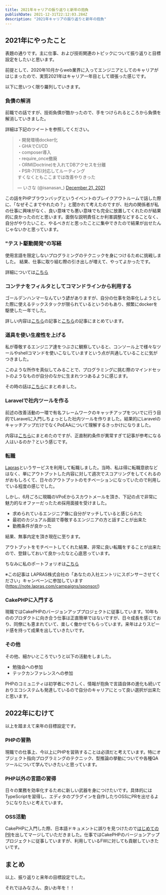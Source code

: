 ```yaml
---
title: 2021年キャリアの振り返りと新年の抱負
publishDate: 2021-12-31T22:12:03.284Z
description: "2021年キャリアの振り返りと新年の抱負"
---
```

## 2021年にやったこと

表題の通りです。主に仕事、および技術関連のトピックについて振り返りと目標設定をしたいと思います。

前提として、2020年10月からweb業界に入ってエンジニアとしてのキャリアがはじまったので、実質2021年はキャリア一年目として頑張った感じです。

以下に思いつく限り羅列していきます。

### 負債の解消

前職での話ですが、技術負債が酷かったので、手をつけられるところから負債を解消していきました。

詳細は下記のツイートを参照してください。

<blockquote class="twitter-tweet"><p lang="ja" dir="ltr">・開発環境docker化<br>・GHAでCI/CD<br>・composer導入<br>・require_once撤廃<br>・ORM(Doctrine)を入れてDBアクセスを分離<br>・PSR-7(15)対応してルーティング<br>すくなくともここまでは改善やりきった</p>&mdash; いさな (@isanasan_) <a href="https://twitter.com/isanasan_/status/1473176862004498434?ref_src=twsrc%5Etfw">December 21, 2021</a></blockquote> <script async src="https://platform.twitter.com/widgets.js" charset="utf-8"></script>

この話をPHPブラウンバッグというイベントのブレイクアウトルームで話した際に、「なぜそこまでやれたの？」と聞かれて考えたのですが、社内の関係者が私の仕事に興味がなく、良い意味でも悪い意味でも完全に放置してくれたのが結果的に良かったのだと思います。面倒な説明責任とか利害調整などすることなく、自分がやりたいこと、やるべきだと思ったことに集中できたので結果が出せたんじゃないかと思っています。

### "テスト駆動開発"の写経

使用言語を限定しないプログラミングのテクニックを身につけるために挑戦しました。
結果、仕事に取り組む際の引き出しが増えて、やってよかったです。

詳細については[こちら](https://zenn.dev/isana/articles/acd825f4a2160f07509d)

### コンテナをフィルタとしてコマンドラインから利用する

ゴールデンハンマーなんていう諺がありますが、自分の仕事を効率化しようとした際に使えるテックスタックが限られているというのもあり、頻繁にdockerを駆使した一年でした。

詳しい内容は[こちら](https://zenn.dev/isana/articles/ad5e969ad4485815d990)の記事と[こちら](https://zenn.dev/isana/articles/git-hooks-docker-run-phpcs)の記事にまとめています。

### 道具を使い生産性を上げる

私が尊敬するエンジニア達をつぶさに観察していると、コンソール上で様々なツールやshellコマンドを使いこなしていますという点が共通していることに気がつきました。

このような所作を真似してみることで、プログラミングに挑む際のマインドセットのようなものが自分のなかに生まれつつあるように感じます。

その時の話は[こちら](https://zenn.dev/isana/articles/20210628fzfghq)にまとめました。

### Laravelで社内ツールを作る

前述の改善活動の一環で有名フレームワークのキャッチアップをついでに行う目的でLaravelに入門しちょっとした社内ツールを作りました。結果的にLaravelのキャッチアップだけでなくPoEAAについて理解するきっかけになりました。

内容は[こちら](https://zenn.dev/isana/articles/laravel-doctrine-oracle)にまとめたのですが、正直制約条件が異常すぎて記事が参考になる人はいるのか？という感じです。

### 転職

[Lapras](https://lapras.com/)というサービスを利用して転職しました。当時、私は得に転職意欲などはなく、単にアウトプットした内容に対して週次でスコアリングをしてくれるのがおもしろくて、日々のアウトプットのモチベーションになっていたので利用している程度の感じでした。

しかし、6月ごろに現職のVPoEからスカウトメールを頂き、下記の点で非常に魅力的なオファーだったため採用面接を受けました。

- 求められているエンジニア像に自分がマッチしていると感じられた
- 最初のカジュアル面談で尊敬するエンジニアの方と話すことが出来た
- 勤務条件が良かった

結果、無事内定を頂き現在に至ります。

アウトプットをモチベートしてくれた結果、非常に良い転職をすることが出来たので、登録しておいて良かったなと心底思っています。

ちなみに私のポートフォリオは[こちら](https://lapras.com/public/isana)

※この記事は LAPRAS株式会社の「あなたの入社エントリにスポンサーさせてください」キャンペーンに参加しています
(https://note.lapras.com/campaigns/sponsor/)

### CakePHPに入門する

現職ではCakePHPのバージョンアッププロジェクトに従事しています。10年もののプロダクトに向き合う仕事は正直簡単ではないですが、日々成長を感じており、同僚にも恵まれていて、楽しく働かせてもらっています。来年はよりスピード感を持って成果を出していきたいです。

### その他

その他、細かいところでいうと以下の活動をしました。

- 勉強会への参加
- テックカンファレンスへの参加

PHPのコミュニティは初学者にやさしく、情報が抱負で言語自体の進化も続いておりエコシステムも発達しているので自分のキャリアにとって良い選択が出来たと思います。

## 2022年にむけて

以上を踏まえて来年の目標設定です。

### PHPの習熟

現職での仕事上、今以上にPHPを習熟することは必須だと考えています。特にオブジェクト指向プログラミングのテクニック、型推論の挙動についてや各種QAツールについて学んでいきたいと思っています。

### PHP以外の言語の習得

日々の業務を効率化するために新しい武器を身につけたいです。具体的にはTypeScriptを習得し、エディタのプラグインを自作したりOSSにPRを出せるようになりたいと考えています。

### OSS活動

CakePHPに入門した際、日本語ドキュメントに誤りを見つけたので[はじめてのPR](https://github.com/cakephp/docs/pull/7127)を出してマージしていただきました。仕事ではCakePHPのバージョンアッププロジェクトに従事していますが、利用しているFWに対しても貢献していきたいです。

## まとめ

以上、振り返りと来年の目標設定でした。

それではみなさん、良いお年を！！
